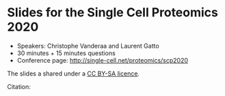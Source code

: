 # Slides for the Single Cell Proteomics 2020

- Speakers: Christophe Vanderaa and Laurent Gatto
- 30 minutes + 15 minutes questions
- Conference page: http://single-cell.net/proteomics/scp2020

The slides a shared under a [CC BY-SA licence](https://creativecommons.org/licenses/by-sa/4.0/).

Citation:

